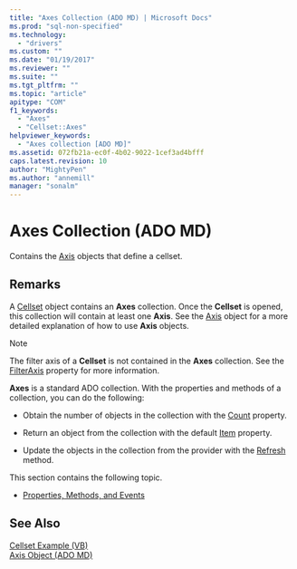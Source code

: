 ```yaml
---
title: "Axes Collection (ADO MD) | Microsoft Docs"
ms.prod: "sql-non-specified"
ms.technology:
  - "drivers"
ms.custom: ""
ms.date: "01/19/2017"
ms.reviewer: ""
ms.suite: ""
ms.tgt_pltfrm: ""
ms.topic: "article"
apitype: "COM"
f1_keywords: 
  - "Axes"
  - "Cellset::Axes"
helpviewer_keywords: 
  - "Axes collection [ADO MD]"
ms.assetid: 072fb21a-ec0f-4b02-9022-1cef3ad4bfff
caps.latest.revision: 10
author: "MightyPen"
ms.author: "annemill"
manager: "sonalm"
---
```

# Axes Collection (ADO MD)
Contains the [Axis](../../../ado/reference/ado-md-api/axis-object-ado-md.md) objects that define a cellset.  
  
## Remarks  
 A [Cellset](../../../ado/reference/ado-md-api/cellset-object-ado-md.md) object contains an **Axes** collection. Once the **Cellset** is opened, this collection will contain at least one **Axis**. See the [Axis](../../../ado/reference/ado-md-api/axis-object-ado-md.md) object for a more detailed explanation of how to use **Axis** objects.  
  
> [!NOTE]
>  The filter axis of a **Cellset** is not contained in the **Axes** collection. See the [FilterAxis](../../../ado/reference/ado-md-api/filteraxis-property-ado-md.md) property for more information.  
  
 **Axes** is a standard ADO collection. With the properties and methods of a collection, you can do the following:  
  
-   Obtain the number of objects in the collection with the [Count](../../../ado/reference/ado-api/count-property-ado.md) property.  
  
-   Return an object from the collection with the default [Item](../../../ado/reference/ado-api/item-property-ado.md) property.  
  
-   Update the objects in the collection from the provider with the [Refresh](../../../ado/reference/ado-api/refresh-method-ado.md) method.  
  
 This section contains the following topic.  
  
-   [Properties, Methods, and Events](../../../ado/reference/ado-md-api/axes-collection-properties-methods-and-events.md)  
  
## See Also  
 [Cellset Example (VB)](../../../ado/reference/ado-md-api/cellset-example-vb.md)   
 [Axis Object (ADO MD)](../../../ado/reference/ado-md-api/axis-object-ado-md.md)